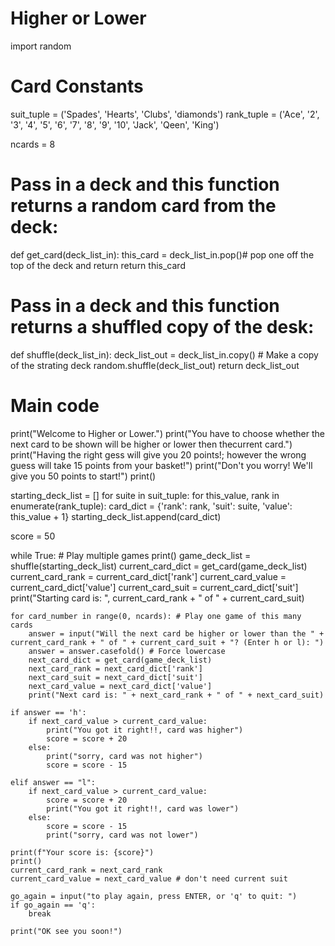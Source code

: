 # Higher or Lower

import random

# Card Constants
suit_tuple = ('Spades', 'Hearts', 'Clubs', 'diamonds')
rank_tuple = ('Ace', '2', '3', '4', '5', '6', '7', '8', '9', '10', 'Jack', 'Qeen', 'King')

ncards = 8

# Pass in a deck and this function returns a random card from the deck:
def get_card(deck_list_in):
    this_card = deck_list_in.pop()# pop one off the top of the deck and return
    return this_card

# Pass in a deck and this function returns a shuffled copy of the desk: 
def shuffle(deck_list_in):
    deck_list_out = deck_list_in.copy() # Make a copy of the strating deck
    random.shuffle(deck_list_out)
    return deck_list_out

# Main code
print("Welcome to Higher or Lower.")
print("You have to choose whether the next card to be shown will be higher or lower then thecurrent card.")
print("Having the right gess will give you 20 points!; however the wrong guess will take 15 points from your basket!")
print("Don't you worry! We'll give you 50 points to start!")
print()

starting_deck_list = []
for suite in suit_tuple:
    for this_value, rank in enumerate(rank_tuple):
        card_dict = {'rank': rank, 'suit': suite, 'value': this_value + 1}
        starting_deck_list.append(card_dict)

score = 50

while True: # Play multiple games
    print()
    game_deck_list = shuffle(starting_deck_list)
    current_card_dict = get_card(game_deck_list)
    current_card_rank = current_card_dict['rank']
    current_card_value = current_card_dict['value']
    current_card_suit = current_card_dict['suit']
    print("Starting card is: ", current_card_rank + " of " + current_card_suit)

    for card_number in range(0, ncards): # Play one game of this many cards
        answer = input("Will the next card be higher or lower than the " + current_card_rank + " of " + current_card_suit + "? (Enter h or l): ")
        answer = answer.casefold() # Force lowercase
        next_card_dict = get_card(game_deck_list)
        next_card_rank = next_card_dict['rank']
        next_card_suit = next_card_dict['suit']
        next_card_value = next_card_dict['value']
        print("Next card is: " + next_card_rank + " of " + next_card_suit)

    if answer == 'h': 
        if next_card_value > current_card_value:
            print("You got it right!!, card was higher")
            score = score + 20 
        else:
            print("sorry, card was not higher")
            score = score - 15

    elif answer == "l":
        if next_card_value > current_card_value:
            score = score + 20
            print("You got it right!!, card was lower")
        else:
            score = score - 15
            print("sorry, card was not lower")

    print(f"Your score is: {score}")
    print()
    current_card_rank = next_card_rank
    current_card_value = next_card_value # don't need current suit

    go_again = input("to play again, press ENTER, or 'q' to quit: ")
    if go_again == 'q':
        break

    print("OK see you soon!")    
